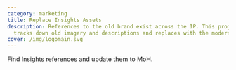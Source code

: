 ```yaml
---
category: marketing
title: Replace Insights Assets
description: References to the old brand exist across the IP. This project
  tracks down old imagery and descriptions and replaces with the modern format.
cover: /img/logomain.svg
---
```

Find Insights references and update them to MoH.